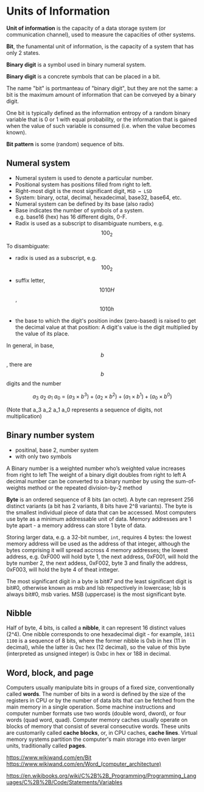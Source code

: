 # Units of Information




**Unit of information** is the capacity of a data storage system (or communication channel), used to measure the capacities of other systems.

**Bit**, the funamental unit of information, is the capacity of a system that has only 2 states.

**Binary digit** is a symbol used in binary numeral system.


**Binary digit** is a concrete symbols that can be placed in a bit.

The name "bit" is portmanteau of "binary digit", but they are not the same: a bit is the maximum amount of information that can be conveyed by a binary digit.

One bit is typically defined as the information entropy of a random binary variable that is 0 or 1 with equal probability, or the information that is gained when the value of such variable is consumed (i.e. when the value becomes known).

**Bit pattern** is some (random) sequence of bits.

## Numeral system
- Numeral system is used to denote a particular number.
- Positional system has positions filled from right to left.
- Right-most digit is the most significant digit, `MSD ↔ LSD`
- System: binary, octal, decimal, hexadecimal, base32, base64, etc.
- Numeral system can be defined by its base (also radix)
- Base indicates the number of symbols of a system.    
  e.g. base16 (hex) has 16 different digits, 0-F.
- Radix is used as a subscript to disambiguate numbers, e.g. $$100_2$$

To disambiguate:
- radix is used as a subscript, e.g. $$100_2$$
- suffix letter, $$1010H$$, $$1010h$$

- the base to which the digit's position index (zero-based) is raised to get the decimal value at that position: 
  A digit's value is the digit multiplied by the value of its place.


In general, in base, $$b$$, there are $$b$$ digits and the number

$$
\displaystyle
a_3\ a_2\ a_1\ a_0\ =
\ (a_3\times b^{3}) + 
(a_{2}\times b^{2}) + 
(a_{1}\times b^{1}) + 
(a_{0}\times b^{0})
$$

(Note that a_3 a_2 a_1 a_0 represents a sequence of digits, not multiplication)



## Binary number system
- positinal, base 2, number system
- with only two symbols

A Binary number is a weighted number who’s weighted value increases from right to left
The weight of a binary digit doubles from right to left
A decimal number can be converted to a binary number by using the sum-of-weights method or the repeated division-by-2 method



**Byte** is an ordered sequence of 8 bits (an octet). A byte can represent 256 distinct variants (a bit has 2 variants, 8 bits have 2^8 variants). The byte is the smallest individual piece of data that can be accessed. Most computers use byte as a minimum addressable unit of data. Memory addresses are 1 byte apart - a memory address can store 1 byte of data.

Storing larger data, e.g. a 32-bit number, `int`, requires 4 bytes: the lowest memory address will be used as the address of that integer, although the bytes comprising it will spread accross 4 memory addresses; the lowest address, e.g. 0xF000 will hold byte 1, the next address, 0xF001, will hold the byte number 2, the next addess, 0xF002, byte 3 and finally the address, 0xF003, will hold the byte 4 of theat intteger.

The most significant digit in a byte is bit#7 and the least significant digit is bit#0, otherwise known as msb and lsb respectively in lowercase; lsb is always bit#0, msb varies. MSB (uppercase) is the most significant byte.

## Nibble
Half of byte, 4 bits, is called a **nibble**, it can represent 16 distinct values (2^4). One nibble corresponds to one hexadecimal digit - for example,
`1011 1100` is a sequence of 8 bits, where the former nibble is 0xb in hex (11 in decimal), while the latter is 0xc hex (12 decimal), so the value of this byte (interpreted as unsigned integer) is 0xbc in hex or 188 in decimal.

## Word, block, and page
Computers usually manipulate bits in groups of a fixed size, conventionally called **words**. The number of bits in a word is defined by the size of the registers in CPU or by the number of data bits that can be fetched from the main memory in a single operation. Some machine instructions and computer number formats use two words (double word, dword), or four words (quad word, quad). Computer memory caches usually operate on blocks of memory that consist of several consecutive words. These units are customarily called **cache blocks**, or, in CPU caches, **cache lines**. Virtual memory systems partition the computer's main storage into even larger units, traditionally called **pages**.


https://www.wikiwand.com/en/Bit
https://www.wikiwand.com/en/Word_(computer_architecture)

https://en.wikibooks.org/wiki/C%2B%2B_Programming/Programming_Languages/C%2B%2B/Code/Statements/Variables
